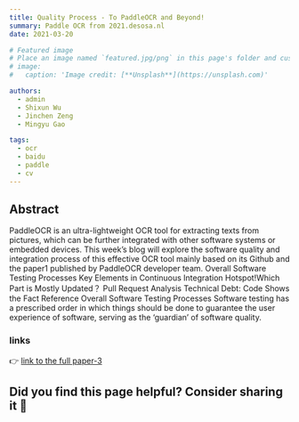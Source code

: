 ```yaml
---
title: Quality Process - To PaddleOCR and Beyond!
summary: Paddle OCR from 2021.desosa.nl
date: 2021-03-20

# Featured image
# Place an image named `featured.jpg/png` in this page's folder and customize its options here.
# image:
#   caption: 'Image credit: [**Unsplash**](https://unsplash.com)'

authors:
  - admin
  - Shixun Wu
  - Jinchen Zeng
  - Mingyu Gao

tags:
  - ocr
  - baidu
  - paddle
  - cv
---
```


## Abstract

PaddleOCR is an ultra-lightweight OCR tool for extracting texts from pictures, which can be further integrated with other software systems or embedded devices. This week’s blog will explore the software quality and integration process of this effective OCR tool mainly based on its Github and the paper1 published by PaddleOCR developer team. Overall Software Testing Processes Key Elements in Continuous Integration Hotspot!Which Part is Mostly Updated？ Pull Request Analysis Technical Debt: Code Shows the Fact Reference Overall Software Testing Processes Software testing has a prescribed order in which things should be done to guarantee the user experience of software, serving as the ‘guardian’ of software quality.

### links

👉 [link to the full paper-3](https://2021.desosa.nl/projects/paddleocr/posts/paddleocr-e3)

## Did you find this page helpful? Consider sharing it 🙌
